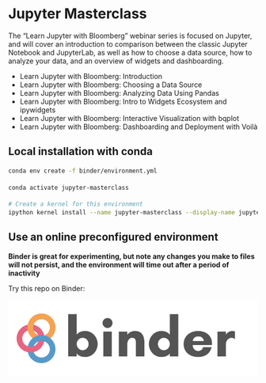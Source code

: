 # Jupyter Masterclass

The “Learn Jupyter with Bloomberg” webinar series is focused on Jupyter, and will cover an introduction to comparison between the classic Jupyter Notebook and JupyterLab, as well as how to choose a data source, how to analyze your data, and an overview of widgets and dashboarding. 

 - Learn Jupyter with Bloomberg: Introduction
 - Learn Jupyter with Bloomberg: Choosing a Data Source
- Learn Jupyter with Bloomberg: Analyzing Data Using Pandas
- Learn Jupyter with Bloomberg: Intro to Widgets Ecosystem and ipywidgets
- Learn Jupyter with Bloomberg: Interactive Visualization with bqplot
- Learn Jupyter with Bloomberg: Dashboarding and Deployment with Voilà

## Local installation with conda
```bash
conda env create -f binder/environment.yml

conda activate jupyter-masterclass

# Create a kernel for this environment
ipython kernel install --name jupyter-masterclass --display-name jupyter-masterclass --sys-prefix
```

## Use an online preconfigured environment
**Binder is great for experimenting, but note any changes you make to files will not persist, and the environment will time out after a period of inactivity**

Try this repo on Binder:

[![Binder](docs/source/binder-logo.svg)](https://mybinder.org/v2/gh/ibdafna/jupyter_masterclass/master?urlpath=lab)
